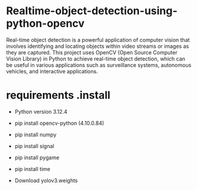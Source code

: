 # Realtime-object-detection-using-python-opencv
Real-time object detection is a powerful application of computer vision that involves identifying and locating objects within video streams or images as they are captured. This project uses OpenCV (Open Source Computer Vision Library) in Python to achieve real-time object detection, which can be useful in various applications such as surveillance systems, autonomous vehicles, and interactive applications.

# requirements .install  
  
 - Python version 3.12.4

 - pip install opencv-python (4.10.0.84)

 - pip install numpy 
 
 - pip install signal 

 - pip install pygame

 - pip install time 
 
 - Download yolov3.weights

 
